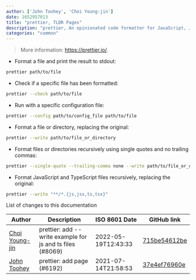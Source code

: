 ```yaml
---
author: ['John Toohey', 'Choi Young-jin']
date: 1652957013
title: "prettier, TLDR Pages"
description: "prettier, An opinionated code formatter for JavaScript, JSON, CSS, YAML, and more."
categories: "common"
---
```

> More information: <https://prettier.io/>.

- Format a file and print the result to stdout:

```bash
prettier path/to/file
```

- Check if a specific file has been formatted:

```bash
prettier --check path/to/file
```

- Run with a specific configuration file:

```bash
prettier --config path/to/config_file path/to/file
```

- Format a file or directory, replacing the original:

```bash
prettier --write path/to/file_or_directory
```

- Format files or directories recursively using single quotes and no trailing commas:

```bash
prettier --single-quote --trailing-comma none --write path/to/file_or_directory
```

- Format JavaScript and TypeScript files recursively, replacing the original:

```bash
prettier --write "**/*.{js,jsx,ts,tsx}"
```
List of changes to this documentation


Author | Description | ISO 8601 Date | GitHub link
------|-----|-----|-----
[Choi Young-jin](mailto:amateur.toss@gmail.com) | prettier: add --write example for js and ts files (#8069) | 2022-05-19T12:43:33 | [715be54612be](https://github.com/tldr-pages/tldr/commit/715be54612beb1c38725bf193415b32efe236d50)
[John Toohey](mailto:john_t@mailo.com) | prettier: add page (#6192) | 2021-07-14T21:58:53 | [37e4ef76960e](https://github.com/tldr-pages/tldr/commit/37e4ef76960ea6b1cc14832e4b44fb93f04c9206)

